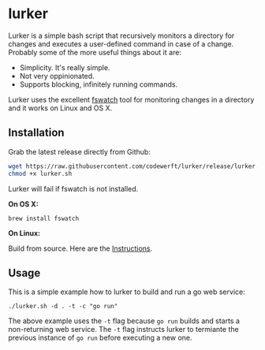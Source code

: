 # lurker

Lurker is a simple bash script that recursively monitors a directory for changes
and executes a user-defined command in case of a change. Probably some of the more
useful things about it are:

 * Simplicity. It's really simple.
 * Not very oppinionated.
 * Supports blocking, infinitely running commands. 

Lurker uses the excellent [fswatch](https://github.com/emcrisostomo/fswatch)
tool for monitoring changes in a directory and it works on Linux and OS X. 

## Installation

Grab the latest release directly from Github:

```bash
wget https://raw.githubusercontent.com/codewerft/lurker/release/lurker.sh
chmod +x lurker.sh
```

Lurker will fail if fswatch is not installed. 

**On OS X:**

```
brew install fswatch
```

**On Linux:**

Build from source. Here are the [Instructions](https://github.com/emcrisostomo/fswatch/blob/master/INSTALL).

## Usage

This is a simple example how to lurker to build and run a go web service:

```
./lurker.sh -d . -t -c "go run" 
```

The above example uses the ``-t`` flag because ``go run`` builds and starts a non-returning web service. The ``-t`` flag instructs lurker to termiante the previous instance of ``go run`` before executing a new one. 
